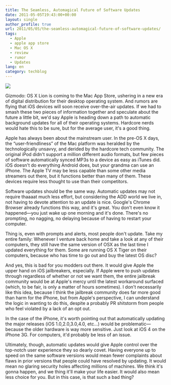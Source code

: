 ```yaml
---
title: The Seamless, Automagical Future of Software Updates
date: 2011-05-05T19:43:00+00:00
layout: single
author_profile: true
url: 2011/05/05/the-seamless-automagical-future-of-software-updates/
tags:
  - Apple
  - apple app store
  - Mac OS X
  - review
  - rumor
  - Updates
lang: en
category: techblog
---
```

[![](http://2.bp.blogspot.com/-VSjPNaJp-0M/TcL2bexdLrI/AAAAAAAAD3Q/5pZ-sxDwQfs/s400/apple-update.jpg)](http://2.bp.blogspot.com/-VSjPNaJp-0M/TcL2bexdLrI/AAAAAAAAD3Q/5pZ-sxDwQfs/s1600/apple-update.jpg)

Gizmodo: OS X Lion is coming to the Mac App Store, ushering in a new era of digital distribution for their desktop operating system. And rumors are flying that iOS devices will soon receive over-the-air updates. If we had to smash these two pieces of information together and speculate about the future a little bit, we'd say Apple is heading down a path to automatic background updates for all of their operating systems. Hardcore nerds would hate this to be sure, but for the average user, it's a good thing.

Apple has always been about the mainstream user. In the pre-OS X days, the “user-friendliness” of the Mac platform was heralded by the technologically unsavvy, and derided by the hardcore tech community. The original iPod didn't support a million different audio formats, but few pieces of software automatically synced MP3s to a device as easy as iTunes did. iOS doesn't do everything Android does, but your grandma can use an iPhone. The Apple TV may be less capable than some other media streamers out there, but it functions better than many of them. These devices require less thought to use than their competitors.

Software updates should be the same way. Automatic updates may not require thaaaat much less effort, but considering the ADD world we live in, not having to devote attention to an update is nice. Google's Chrome Browser already functions this way, and it's great. You don't even know it happened—you just wake up one morning and it's done. There's no prompting, no nagging, no delaying because of having to restart your computer.

Thing is, even with prompts and alerts, most people don't update. Take my entire family: Whenever I venture back home and take a look at any of their computers, they still have the same version of OSX as the last time I updated everything for them. Some are running OS X Tiger on their computers, because who has time to go out and buy the latest OS disc?

And yes, this is bad for you modders out there. It would give Apple the upper hand on iOS jailbreakers, especially. If Apple were to push updates through regardless of whether or not we want them, the entire jailbreak community would be at Apple's mercy until the latest workaround surfaced (which, to be fair, is only a matter of hours sometimes). I don't necessarily like this idea, because I think the jailbreak community does far more good than harm for the iPhone, but from Apple's perspective, I can understand the logic in wanting to do this, despite a probably PR shitstorm from people who feel violated by a lack of an opt out.

In the case of the iPhone, it's worth pointing out that automatically updating the major releases (iOS 1.0,2.0,3.0,4.0, etc…) would be problematic—because the older hardware is way more sensitive. Just look at iOS 4 on the iPhone 3G. For computers, it'd probably be less of an issue.

Ultimately, though, automatic updates would give Apple control over the top-notch user experience they so dearly covet. Having everyone up to speed on the same software versions would mean fewer complaints about flaws in prior versions that people could have resolved by updating. It would mean no glaring security holes affecting millions of machines. We think it's gonna happen, and we thing it'll make your life easier. It would also mean less choice for you. But in this case, is that such a bad thing?